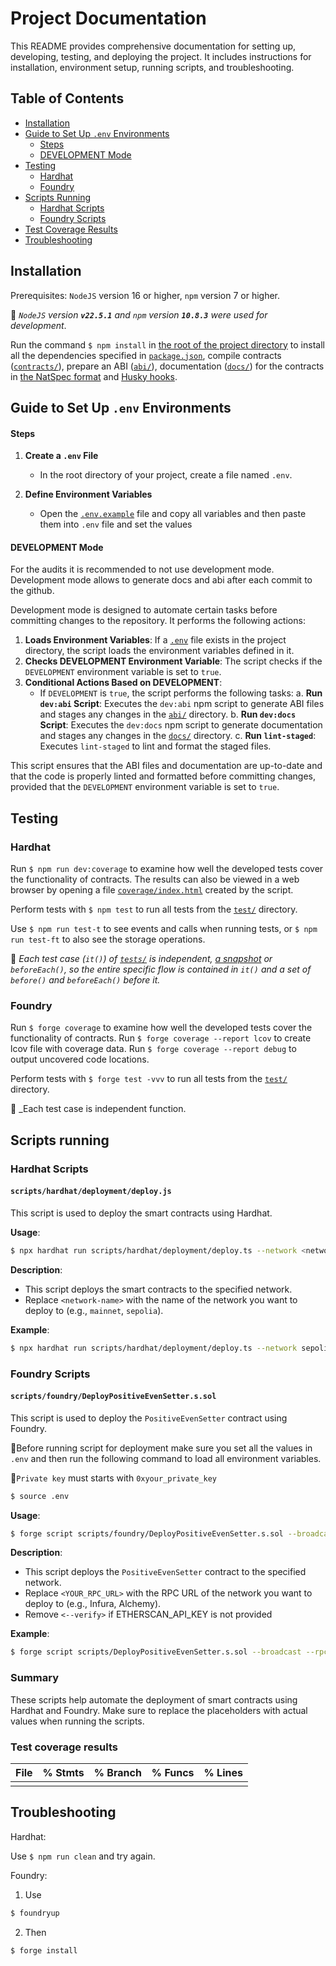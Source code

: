 # Project Documentation

This README provides comprehensive documentation for setting up, developing, testing, and deploying the project. It includes instructions for installation, environment setup, running scripts, and troubleshooting.

## Table of Contents

-   [Installation](#installation)
-   [Guide to Set Up `.env` Environments](#guide-to-set-up-env-environments)
    -   [Steps](#steps)
    -   [DEVELOPMENT Mode](#development-mode)
-   [Testing](#testing)
    -   [Hardhat](#hardhat)
    -   [Foundry](#foundry)
-   [Scripts Running](#scripts-running)
    -   [Hardhat Scripts](#hardhat-scripts)
    -   [Foundry Scripts](#foundry-scripts)
-   [Test Coverage Results](#test-coverage-results)
-   [Troubleshooting](#troubleshooting)

## Installation

Prerequisites: `NodeJS` version 16 or higher, `npm` version 7 or higher.

📝 _`NodeJS` version **`v22.5.1`** and `npm` version **`10.8.3`** were used for development_.

Run the command `$ npm install` in [the root of the project directory](./) to install all the dependencies specified in [`package.json`](./package.json), compile contracts ([`contracts/`](./contracts/)), prepare an ABI ([`abi/`](./abi/)), documentation ([`docs/`](./docs/)) for the contracts in [the NatSpec format](https://docs.soliditylang.org/en/latest/natspec-format.html) and [Husky hooks](#husky-hooks).

## Guide to Set Up `.env` Environments

#### Steps

1. **Create a `.env` File**

    - In the root directory of your project, create a file named `.env`.

2. **Define Environment Variables**

    - Open the [`.env.example`](./.env.example) file and copy all variables and then paste them into `.env` file and set the values

#### DEVELOPMENT Mode

For the audits it is recommended to not use development mode. Development mode allows to generate docs and abi after each commit to the github.

Development mode is designed to automate certain tasks before committing changes to the repository. It performs the following actions:

1. **Loads Environment Variables**: If a [`.env`](./.env) file exists in the project directory, the script loads the environment variables defined in it.
2. **Checks DEVELOPMENT Environment Variable**: The script checks if the `DEVELOPMENT` environment variable is set to `true`.
3. **Conditional Actions Based on DEVELOPMENT**:
    - If `DEVELOPMENT` is `true`, the script performs the following tasks:
      a. **Run `dev:abi` Script**: Executes the `dev:abi` npm script to generate ABI files and stages any changes in the [`abi/`](./abi) directory.
      b. **Run `dev:docs` Script**: Executes the `dev:docs` npm script to generate documentation and stages any changes in the [`docs/`](./docs/) directory.
      c. **Run `lint-staged`**: Executes `lint-staged` to lint and format the staged files.

This script ensures that the ABI files and documentation are up-to-date and that the code is properly linted and formatted before committing changes, provided that the `DEVELOPMENT` environment variable is set to `true`.

## Testing

### Hardhat

Run `$ npm run dev:coverage` to examine how well the developed tests cover the functionality of contracts. The results can also be viewed in a web browser by opening a file [`coverage/index.html`](./coverage/index.html) created by the script.

Perform tests with `$ npm test` to run all tests from the [`test/`](./test/hardhat/) directory.

Use `$ npm run test-t` to see events and calls when running tests, or `$ npm run test-ft` to also see the storage operations.

📝 _Each test case (`it()`) of [`tests/`](./test/hardhat/) is independent, [a snapshot](https://hardhat.org/hardhat-network-helpers/docs/reference#snapshots) or `beforeEach()`, so the entire specific flow is contained in `it()` and a set of `before()` and `beforeEach()` before it._

### Foundry

Run `$ forge coverage` to examine how well the developed tests cover the functionality of contracts.
Run `$ forge coverage --report lcov` to create lcov file with coverage data.
Run `$ forge coverage --report debug` to output uncovered code locations.

Perform tests with `$ forge test -vvv` to run all tests from the [`test/`](./test/foundry/) directory.

📝 \_Each test case is independent function.

## Scripts running

### Hardhat Scripts

#### `scripts/hardhat/deployment/deploy.js`

This script is used to deploy the smart contracts using Hardhat.

**Usage**:

```sh
$ npx hardhat run scripts/hardhat/deployment/deploy.ts --network <network-name>
```

**Description**:

-   This script deploys the smart contracts to the specified network.
-   Replace `<network-name>` with the name of the network you want to deploy to (e.g., `mainnet`, `sepolia`).

**Example**:

```sh
$ npx hardhat run scripts/hardhat/deployment/deploy.ts --network sepolia
```

### Foundry Scripts

#### `scripts/foundry/DeployPositiveEvenSetter.s.sol`

This script is used to deploy the `PositiveEvenSetter` contract using Foundry.

🛑Before running script for deployment make sure you set all the values in `.env` and then run the following command to load all environment variables.

🛑`Private key` must starts with `0xyour_private_key`

```sh
$ source .env
```

**Usage**:

```sh
$ forge script scripts/foundry/DeployPositiveEvenSetter.s.sol --broadcast --rpc-url <YOUR_RPC_URL> --verify -vvvv
```

**Description**:

-   This script deploys the `PositiveEvenSetter` contract to the specified network.
-   Replace `<YOUR_RPC_URL>` with the RPC URL of the network you want to deploy to (e.g., Infura, Alchemy).
-   Remove `<--verify>` if ETHERSCAN_API_KEY is not provided

**Example**:

```sh
$ forge script scripts/DeployPositiveEvenSetter.s.sol --broadcast --rpc-url https://mainnet.infura.io/v3/YOUR_INFURA_PROJECT_ID -- verify
```

### Summary

These scripts help automate the deployment of smart contracts using Hardhat and Foundry. Make sure to replace the placeholders with actual values when running the scripts.

### Test coverage results

| File | % Stmts | % Branch | % Funcs | % Lines |
| ---- | ------- | -------- | ------- | ------- |
|      |         |          |         |         |

## Troubleshooting

Hardhat:

Use `$ npm run clean` and try again.

Foundry:

1. Use

```bash
$ foundryup
```

2. Then

```bash
$ forge install
```
